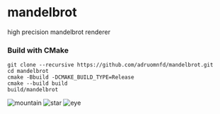 # mandelbrot
high precision mandelbrot renderer

### Build with CMake
```
git clone --recursive https://github.com/adruomnfd/mandelbrot.git
cd mandelbrot
cmake -Bbuild -DCMAKE_BUILD_TYPE=Release
cmake --build build
build/mandelbrot
```
![mountain](https://user-images.githubusercontent.com/65841621/142720783-553c80f8-c8da-4c91-904c-6df11d435bcc.png)
![star](https://user-images.githubusercontent.com/65841621/142720790-3eadc5a1-acb9-4c95-8ca2-07d1d2dd1964.png)
![eye](https://user-images.githubusercontent.com/65841621/142720794-7f651f9a-e8f6-45c3-94f3-b6f9a5315ade.png)


